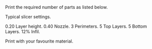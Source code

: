 Print the required number of parts as listed below.



Typical slicer settings.

0.20 Layer height.
0.40 Nozzle.
3 Perimeters.
5 Top Layers.
5 Bottom Layers.
12% Infil.

Print with your favourite material.
